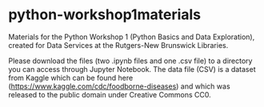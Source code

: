 # python-workshop1materials
Materials for the Python Workshop 1 (Python Basics and Data Exploration), created for Data Services at the Rutgers-New Brunswick Libraries.

Please download the files (two .ipynb files and one .csv file) to a directory you can access through Jupyter Notebook. The data file (CSV) is a dataset from Kaggle which can be found here (https://www.kaggle.com/cdc/foodborne-diseases) and which was released to the public domain under Creative Commons CC0.
